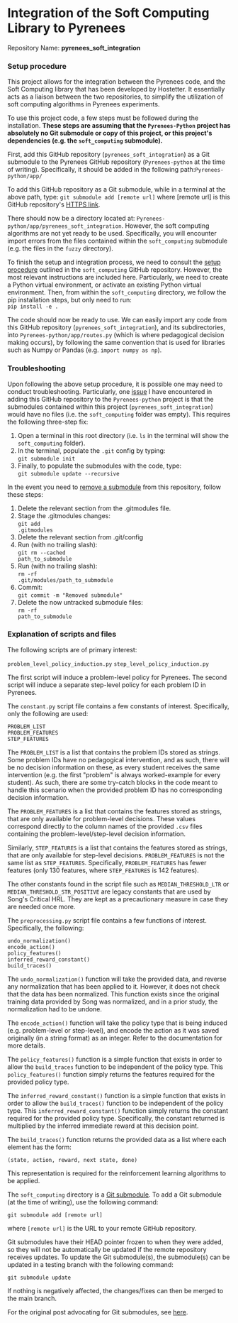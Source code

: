 # Integration of the Soft Computing Library to Pyrenees
Repository Name: <strong>pyrenees_soft_integration</strong>

### Setup procedure
<p>This project allows for the integration between the Pyrenees code, and the Soft Computing library that has been developed by Hostetter. It essentially acts as a liaison between the two repositories, to simplify the utilization of soft computing algorithms in Pyrenees experiments.</p>

<p>To use this project code, a few steps must be followed during the installation. <strong>These steps are assuming that the <code>Pyrenees-Python</code> project has absolutely no Git submodule or copy of this project, or this project's dependencies (e.g. the <code>soft_computing</code> submodule).</strong></p>

<p>First, add this GitHub repository (<code>pyrenees_soft_integration</code>) as a Git submodule to the Pyrenees GitHub repository (<code>Pyrenees-python</code> at the time of writing). Specifically, it should be added in the following path:<code>Pyrenees-python/app/</code></p>

To add this GitHub repository as a Git submodule, while in a terminal at the above path, type:
<code>git submodule add [remote url]</code>
where [remote url] is this GitHub repository's [HTTPS link](https://github.ncsu.edu/jwhostet/pyrenees_soft_integration.git).

<p>There should now be a directory located at: <code>Pyrenees-python/app/pyrenees_soft_integration</code>. However, the soft computing algorithms are not yet ready to be used. Specifically, you will encounter import errors from the files contained within the <code>soft_computing</code> submodule (e.g. the files in the <code>fuzzy</code> directory).</p>

To finish the setup and integration process, we need to consult the [setup procedure](https://github.ncsu.edu/jwhostet/soft_computing) outlined in the <code>soft_computing</code> GitHub repository. However, the most relevant instructions are included here. Particularly, we need to create a Python virtual environment, or activate an existing Python virtual environment. Then, from within the <code>soft_computing</code> directory, we follow the pip installation steps, but only need to run:<br>
<code>pip install -e .</code>

<p>The code should now be ready to use. We can easily import any code from this GitHub repository (<code>pyrenees_soft_integration</code>), and its subdirectories, into <code>Pyrenees-python/app/routes.py</code> (which is where pedagogical decision making occurs), by following the same convention that is used for libraries such as Numpy or Pandas (e.g. <code>import numpy as np</code>).</p>

### Troubleshooting
Upon following the above setup procedure, it is possible one may need to conduct troubleshooting. Particularly, one [issue](https://stackoverflow.com/questions/11420701/git-submodule-is-returning-blank) I have encountered in adding this GitHub repository to the <code>Pyrenees-python</code> project is that the submodules contained within this project (<code>pyrenees_soft_integration</code>) would have no files (i.e. the <code>soft_computing</code> folder was empty). This requires the following three-step fix:<br>
1. Open a terminal in this root directory (i.e. <code>ls</code> in the terminal will show the <code>soft_computing</code> folder). <br>
2. In the terminal, populate the <code>.git</code> config by typing:<br>
<code>git submodule init</code><br>
3. Finally, to populate the submodules with the code, type:<br>
<code>git submodule update --recursive</code>

In the event you need to [remove a submodule](https://gist.github.com/myusuf3/7f645819ded92bda6677) from this repository, follow these steps:
1. Delete the relevant section from the .gitmodules file.
2. Stage the .gitmodules changes:<br>
<code>git add .gitmodules</code>
4. Delete the relevant section from .git/config
5. Run (with no trailing slash):<br>
<code>git rm --cached path_to_submodule</code>
6. Run (with no trailing slash):<br>
<code>rm -rf .git/modules/path_to_submodule</code>
7. Commit:<br>
<code>git commit -m "Removed submodule"</code>
8. Delete the now untracked submodule files:<br>
<code>rm -rf path_to_submodule</code>

### Explanation of scripts and files
The following scripts are of primary interest:

  <code>problem_level_policy_induction.py</code>
  <code>step_level_policy_induction.py</code>

<p>The first script will induce a problem-level policy for Pyrenees. The second script will induce a separate step-level policy for each problem ID in Pyrenees.</p>

<p>The <code>constant.py</code> script file contains a few constants of interest. Specifically, only the following are used:</p>

  <code>PROBLEM_LIST</code>  
  <code>PROBLEM_FEATURES</code>  
  <code>STEP_FEATURES</code>

<p>The <code>PROBLEM_LIST</code> is a list that contains the problem IDs stored as strings. Some problem IDs have no pedagogical intervention, and as such, there will be no decision information on these, as every student receives the same intervention (e.g. the first "problem" is always worked-example for every student). As such, there are some try-catch blocks in the code meant to handle this scenario when the provided problem ID has no corresponding decision information.</p>

<p>The <code>PROBLEM_FEATURES</code> is a list that contains the features stored as strings, that are only available for problem-level decisions. These values correspond directly to the column names of the provided <code>.csv</code> files containing the problem-level/step-level decision information.</p>

<p>Similarly, <code>STEP_FEATURES</code> is a list that contains the features stored as strings, that are only available for step-level decisions. <code>PROBLEM_FEATURES</code> is not the same list as <code>STEP_FEATURES</code>. Specifically, <code>PROBLEM_FEATURES</code> has fewer features (only 130 features, where <code>STEP_FEATURES</code> is 142 features).</p>

<p>The other constants found in the script file such as <code>MEDIAN_THRESHOLD_LTR</code> or <code>MEDIAN_THRESHOLD_STR_POSITIVE</code> are legacy constants that are used by Song's Critical HRL. They are kept as a precautionary measure in case they are needed once more.</p>

<p>The <code>preprocessing.py</code> script file contains a few functions of interest. Specifically, the following:</p>

  <code>undo_normalization()</code><br>
  <code>encode_action()</code><br>
  <code>policy_features()</code><br>
  <code>inferred_reward_constant()</code><br>
  <code>build_traces()</code><br>

<p>The <code>undo_normalization()</code> function will take the provided data, and reverse any normalization that has been applied to it. However, it does not check that the data has been normalized. This function exists since the original training data provided by Song was normalized, and in a prior study, the normalization had to be undone.</p>

<p>The <code>encode_action()</code> function will take the policy type that is being induced (e.g. problem-level or step-level), and encode the action as it was saved originally (in a string format) as an integer. Refer to the documentation for more details.</p>

<p>The <code>policy_features()</code> function is a simple function that exists in order to allow the <code>build_traces</code> function to be independent of the policy type. This <code>policy_features()</code> function simply returns the features required for the provided policy type.</p>

<p>The <code>inferred_reward_constant()</code> function is a simple function that exists in order to allow the <code>build_traces()</code> function to be independent of the policy type. This <code>inferred_reward_constant()</code> function simply returns the constant required for the provided policy type. Specifically, the constant returned is multiplied by the inferred immediate reward at this decision point.</p>

<p>The <code>build_traces()</code> function returns the provided data as a list where each element has the form:</p>

  <code>(state, action, reward, next state, done)</code>

<p>This representation is required for the reinforcement learning algorithms to be applied.</p>

The <code>soft_computing</code> directory is a [Git submodule](https://git-scm.com/docs/git-submodule). To add a Git submodule (at the time of writing), use the following command:

  <code>git submodule add [remote url]</code>

where <code>[remote url]</code> is the URL to your remote GitHub repository.

<p>Git submodules have their HEAD pointer frozen to when they were added, so they will not be automatically be updated if the remote repository receives updates. To update the Git submodule(s), the submodule(s) can be updated in a testing branch with the following command:

  <code>git submodule update</code>

If nothing is negatively affected, the changes/fixes can then be merged to the main branch.</p>

For the original post advocating for Git submodules, see [here](https://stackoverflow.com/questions/45557791/suggestion-on-import-python-module-from-another-github-project).
